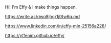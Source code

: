 Hi! I'm Effy & I make things happen.

https://write.as/riwq8jhgr1j0tw6q.md

https://www.linkedin.com/in/effy-min-25156a228/

https://yffenim.github.io/effy/



<!--
**yffenim/yffenim** is a ✨ _special_ ✨ repository because its `README.md` (this file) appears on your GitHub profile.

Here are some ideas to get you started:

- 🔭 I’m currently working on ...
- 🌱 I’m currently learning ...
- 👯 I’m looking to collaborate on ...
- 🤔 I’m looking for help with ...
- 💬 Ask me about ...
- 📫 How to reach me: ...
- 😄 Pronouns: ...
- ⚡ Fun fact: ...
-->


